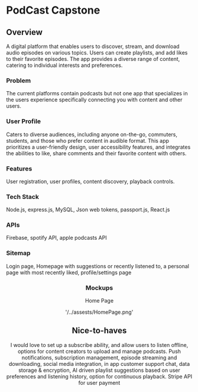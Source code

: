 # PodCast Capstone

## Overview
A digital platform that enables users to discover, stream, and download audio episodes on various topics. Users can create playlists, and add likes to their favorite episodes. The app provides a diverse range of content, catering to individual interests and preferences.

### Problem

The current platforms contain podcasts but not one app that specializes in the users experience specifically connecting you with content and other users.

### User Profile

Caters to diverse audiences, including anyone on-the-go, commuters, students, and those who prefer content in audible format. This app prioritizes a user-friendly design, user accessibility features, and integrates the abilities to like, share comments and their favorite content with others.

### Features

User registration, user profiles, content discovery, playback controls.


### Tech Stack

Node.js, express.js, MySQL,  Json web tokens, passport.js, React.js 

### APIs

Firebase, spotify API, apple podcasts API

### Sitemap

Login page, Homepage with suggestions or recently listened to, a personal page with most recently liked, profile/settings page
<SearchBar />
<Header />
<PodcastList />
<MediaPlayer />
<UserAuthentication />
<UserFavorites />
<UserSavedPlaylists />
<Footer />

### Mockups

Home Page

'/../assests/HomePage.png'

## Nice-to-haves

I would love to set up a subscribe ability, and allow users to listen offline, options for content creators to upload and manage podcasts. Push notifications, subscription management, episode streaming and downloading, social media integration,  in app customer support chat, data storage & encryption, AI driven playlist suggestions based on user preferences and listening history, option for continuous playback. Stripe API for user payment